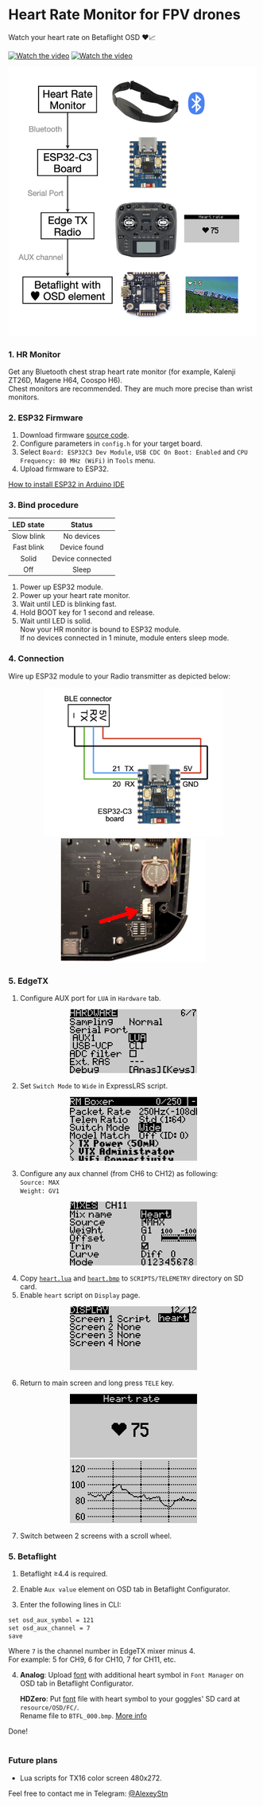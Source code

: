 # Heart Rate Monitor for FPV drones

Watch your heart rate on Betaflight OSD ❤️📈

<p align="center">
  
[![Watch the video](https://img.youtube.com/vi/yA9xkAsMA1U/mqdefault.jpg)](https://youtu.be/yA9xkAsMA1U)  [![Watch the video](https://img.youtube.com/vi/_b7GmlouoaM/mqdefault.jpg)](https://youtu.be/_b7GmlouoaM)  

</p>

<p align="left">  
<img src="Images/block_diagram.png" width="500"/>
</p>

### 1. HR Monitor
Get any Bluetooth chest strap heart rate monitor (for example, Kalenji ZT26D, Magene H64, Coospo H6).<br>
Chest monitors are recommended. They are much more precise than wrist monitors.

### 2. ESP32 Firmware

1. Download firmware [source code](ESP32).
2. Configure parameters in `config.h` for your target board.
3. Select `Board: ESP32C3 Dev Module`, `USB CDC On Boot: Enabled` and `CPU Frequency: 80 MHz (WiFi)` in `Tools` menu.
4. Upload firmware to ESP32.

[How to install ESP32 in Arduino IDE](https://randomnerdtutorials.com/installing-esp32-arduino-ide-2-0/)

### 3. Bind procedure

| LED state  | Status |
| :--------: | :-----------: |
| Slow blink | No devices    |
| Fast blink | Device found     |
| Solid      | Device connected |
| Off        | Sleep     |

1. Power up ESP32 module.
2. Power up your heart rate monitor.
3. Wait until LED is blinking fast.
4. Hold BOOT key for 1 second and release. 
5. Wait until LED is solid.<br>
Now your HR monitor is bound to ESP32 module.<br>
If no devices connected in 1 minute, module enters sleep mode.

### 4. Connection
Wire up ESP32 module to your Radio transmitter as depicted below:
<p align="center">
<img src="Images/connection_diagram.png" height="300" />
<img src="Images/connector.jpg" height="250" />
</p>

### 5. EdgeTX
1. Configure AUX port for `LUA` in `Hardware` tab.

<p align="center">
<img src="Images/edgetx_aux_lua.png"/>
</p>

2. Set `Switch Mode` to `Wide` in ExpressLRS script.

<p align="center">
<img src="Images/edgetx_switch_mode.png"/>
</p>

3. Configure any aux channel (from CH6 to CH12) as following:<br>
`Source: MAX`<br>
`Weight: GV1`

<p align="center">
<img src="Images/edgetx_mixes.png"/>
</p>

4. Copy [`heart.lua`](/Lua/) and [`heart.bmp`](/Lua/) to `SCRIPTS/TELEMETRY` directory on SD card.<br>
5. Enable `heart` script on `Display` page.

<p align="center">
<img src="Images/edgetx_telemetry.png"/>
</p>

6. Return to main screen and long press `TELE` key.
<p align="center">
<img src="Images/edgetx_lua_heart_rate.png"/> <img src="Images/edgetx_lua_graph.png"/>
</p>

7. Switch between 2 screens with a scroll wheel.<br>

### 5. Betaflight

1) Betaflight ≥4.4 is required.

2) Enable `Aux value` element on OSD tab in Betaflight Configurator.

3) Enter the following lines in CLI:
```
set osd_aux_symbol = 121
set osd_aux_channel = 7
save
```

Where `7` is the channel number in EdgeTX mixer minus 4.<br>
For example: 5 for CH9, 6 for CH10, 7 for CH11, etc.

4) **Analog**: Upload [font](/Fonts/mcm) with additional heart symbol in `Font Manager` on OSD tab in Betaflight Configurator.
  
   **HDZero**: Put [font](/Fonts/HDZero) file with heart symbol to your goggles' SD card at `resource/OSD/FC/`. <br>
   Rename file to `BTFL_000.bmp`.
   [More info](https://github.com/hd-zero/hdzero-osd-font-library/)

Done! 
<br>
<br>

### Future plans
* Lua scripts for TX16 color screen 480x272.

Feel free to contact me in Telegram: [@AlexeyStn](https://t.me/AlexeyStn)



